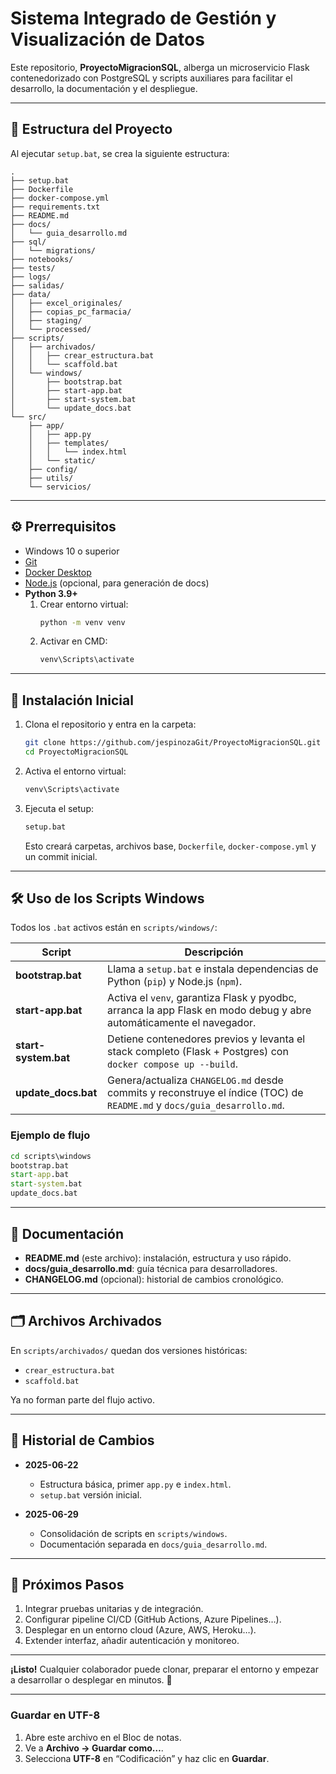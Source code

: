 # Sistema Integrado de Gestión y Visualización de Datos

Este repositorio, **ProyectoMigracionSQL**, alberga un microservicio Flask contenedorizado con PostgreSQL y scripts auxiliares para facilitar el desarrollo, la documentación y el despliegue.

---

## 📁 Estructura del Proyecto

Al ejecutar `setup.bat`, se crea la siguiente estructura:

```plaintext
.
├── setup.bat
├── Dockerfile
├── docker-compose.yml
├── requirements.txt
├── README.md
├── docs/
│   └── guia_desarrollo.md
├── sql/
│   └── migrations/
├── notebooks/
├── tests/
├── logs/
├── salidas/
├── data/
│   ├── excel_originales/
│   ├── copias_pc_farmacia/
│   ├── staging/
│   └── processed/
├── scripts/
│   ├── archivados/
│   │   ├── crear_estructura.bat
│   │   └── scaffold.bat
│   └── windows/
│       ├── bootstrap.bat
│       ├── start-app.bat
│       ├── start-system.bat
│       └── update_docs.bat
└── src/
    ├── app/
    │   ├── app.py
    │   ├── templates/
    │   │   └── index.html
    │   └── static/
    ├── config/
    ├── utils/
    └── servicios/
```

---

## ⚙️ Prerrequisitos

- Windows 10 o superior  
- [Git](https://git-scm.com/)  
- [Docker Desktop](https://www.docker.com/products/docker-desktop)  
- [Node.js](https://nodejs.org/) (opcional, para generación de docs)  
- **Python 3.9+**  
  1. Crear entorno virtual:  
     ```bat
     python -m venv venv
     ```
  2. Activar en CMD:  
     ```bat
     venv\Scripts\activate
     ```

---

## 🚀 Instalación Inicial

1. Clona el repositorio y entra en la carpeta:  
   ```bash
   git clone https://github.com/jespinozaGit/ProyectoMigracionSQL.git
   cd ProyectoMigracionSQL
   ```
2. Activa el entorno virtual:  
   ```bat
   venv\Scripts\activate
   ```
3. Ejecuta el setup:  
   ```bat
   setup.bat
   ```
   Esto creará carpetas, archivos base, `Dockerfile`, `docker-compose.yml` y un commit inicial.

---

## 🛠️ Uso de los Scripts Windows

Todos los `.bat` activos están en `scripts/windows/`:

| Script               | Descripción                                                                                                           |
|----------------------|-----------------------------------------------------------------------------------------------------------------------|
| **bootstrap.bat**    | Llama a `setup.bat` e instala dependencias de Python (`pip`) y Node.js (`npm`).                                       |
| **start-app.bat**    | Activa el `venv`, garantiza Flask y pyodbc, arranca la app Flask en modo debug y abre automáticamente el navegador.   |
| **start-system.bat** | Detiene contenedores previos y levanta el stack completo (Flask + Postgres) con `docker compose up --build`.         |
| **update_docs.bat**  | Genera/actualiza `CHANGELOG.md` desde commits y reconstruye el índice (TOC) de `README.md` y `docs/guia_desarrollo.md`. |

### Ejemplo de flujo

```bat
cd scripts\windows
bootstrap.bat
start-app.bat
start-system.bat
update_docs.bat
```

---

## 📜 Documentación

- **README.md** (este archivo): instalación, estructura y uso rápido.  
- **docs/guia_desarrollo.md**: guía técnica para desarrolladores.  
- **CHANGELOG.md** (opcional): historial de cambios cronológico.

---

## 🗂️ Archivos Archivados

En `scripts/archivados/` quedan dos versiones históricas:

- `crear_estructura.bat`  
- `scaffold.bat`  

Ya no forman parte del flujo activo.

---

## 📑 Historial de Cambios

- **2025-06-22**  
  - Estructura básica, primer `app.py` e `index.html`.  
  - `setup.bat` versión inicial.  

- **2025-06-29**  
  - Consolidación de scripts en `scripts/windows`.  
  - Documentación separada en `docs/guia_desarrollo.md`.  

---

## 🎯 Próximos Pasos

1. Integrar pruebas unitarias y de integración.  
2. Configurar pipeline CI/CD (GitHub Actions, Azure Pipelines…).  
3. Desplegar en un entorno cloud (Azure, AWS, Heroku…).  
4. Extender interfaz, añadir autenticación y monitoreo.

---

**¡Listo!** Cualquier colaborador puede clonar, preparar el entorno y empezar a desarrollar o desplegar en minutos. 🚀  

---

### Guardar en UTF-8

1. Abre este archivo en el Bloc de notas.  
2. Ve a **Archivo → Guardar como…**.  
3. Selecciona **UTF-8** en “Codificación” y haz clic en **Guardar**.

